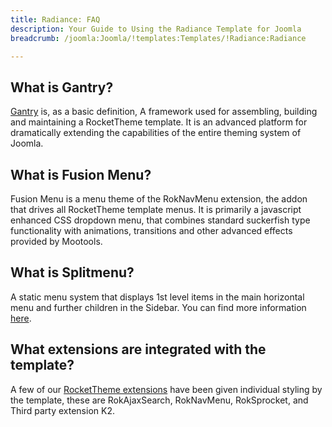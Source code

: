 ```yaml
---
title: Radiance: FAQ
description: Your Guide to Using the Radiance Template for Joomla
breadcrumb: /joomla:Joomla/!templates:Templates/!Radiance:Radiance

---
```


What is Gantry?
-----
[Gantry][gantry] is, as a basic definition, A framework used for assembling, building and maintaining a RocketTheme template. It is an advanced platform for dramatically extending the capabilities of the entire theming system of Joomla.

What is Fusion Menu?
-----
Fusion Menu is a menu theme of the RokNavMenu extension, the addon that drives all RocketTheme template menus. It is primarily a javascript enhanced CSS dropdown menu, that combines standard suckerfish type functionality with animations, transitions and other advanced effects provided by Mootools.

What is Splitmenu?
-----
A static menu system that displays 1st level items in the main horizontal menu and further children in the Sidebar. You can find more information [here][splitmenu].

What extensions are integrated with the template?
-----
A few of our [RocketTheme extensions][extensions] have been given individual styling by the template, these are RokAjaxSearch, RokNavMenu, RokSprocket, and Third party extension K2.

[gantry]: http://gantry-framework.org/
[features]: http://demo.rockettheme.com/joomla-templates/radiance/features
[font]: http://www.fontsquirrel.com/fonts/ubuntu
[forum]: http://www.rockettheme.com/forum/joomla-template-radiance
[roksprocket]: http://www.rockettheme.com/joomla/extensions/roksprocket
[dropdown]: http://demo.rockettheme.com/joomla-templates/Radiance/features/menu-options
[splitmenu]: http://demo.rockettheme.com/joomla-templates/Radiance/features/menu-options
[extensions]: http://demo.rockettheme.com/joomla-templates/Radiance/features/extensions